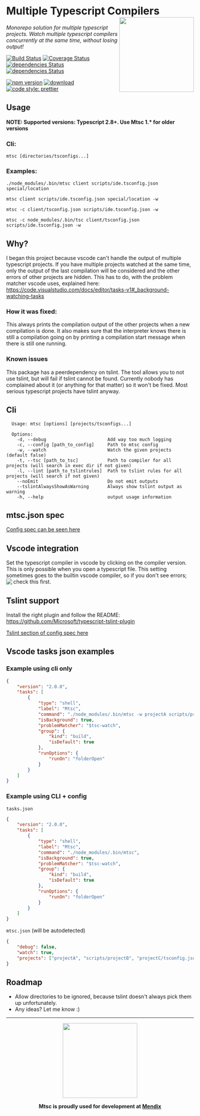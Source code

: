 # Multiple Typescript Compilers <img src="https://github.com/guidojo/multipleTypescriptCompilers/blob/master/images/mtsc_logo_small.png?raw=true" align="right" width="200"/>

_Monorepo solution for multiple typescript projects. Watch multiple typescript compilers concurrently at the same time, without losing output!_

[![Build Status](https://travis-ci.org/guidojo/multipleTypescriptCompilers.svg?branch=master)](https://travis-ci.org/guidojo/multipleTypescriptCompilers)
[![Coverage Status](https://coveralls.io/repos/github/guidojo/multipleTypescriptCompilers/badge.svg?branch=master)](https://coveralls.io/github/guidojo/multipleTypescriptCompilers?branch=master)
[![dependencies Status](https://copilot.blackducksoftware.com/github/repos/guidojo/multipleTypescriptCompilers/branches/master/badge-risk.svg)](https://copilot.blackducksoftware.com/github/repos/guidojo/multipleTypescriptCompilers/branches/master)
[![dependencies Status](https://david-dm.org/guidojo/multipleTypescriptCompilers/status.svg)](https://david-dm.org/guidojo/multipleTypescriptCompilers)

[![npm version](https://img.shields.io/npm/v/mtsc.svg?colorB=cb3837)](https://www.npmjs.com/package/mtsc)
[![download](https://img.shields.io/npm/dw/mtsc.svg?colorB=cb3837)](https://www.npmjs.com/package/mtsc)
[![code style: prettier](https://img.shields.io/badge/code_style-prettier-ff69b4.svg)](https://github.com/prettier/prettier)

## Usage

**NOTE: Supported versions: Typescript 2.8+. Use Mtsc 1.\* for older versions**

### Cli:

`mtsc [directories/tsconfigs...]`

### Examples:

`./node_modules/.bin/mtsc client scripts/ide.tsconfig.json special/location`

`mtsc client scripts/ide.tsconfig.json special/location -w`

`mtsc -c client/tsconfig.json scripts/ide.tsconfig.json -w`

`mtsc -c node_modules/.bin/tsc client/tsconfig.json scripts/ide.tsconfig.json -w`

## Why?

I began this project because vscode can't handle the output of multiple typescript projects. If you have multiple projects watched at the same time, only the output of the last compilation will be considered and the other errors of other projects are hidden. This has to do, with the problem matcher vscode uses, explained here: https://code.visualstudio.com/docs/editor/tasks-v1#_background-watching-tasks

### How it was fixed:

This always prints the compilation output of the other projects when a new compilation is done. It also makes sure that the interpreter knows there is still a compilation going on by printing a compilation start message when there is still one running.

### Known issues

This package has a peerdependency on tslint. The tool allows you to not use tslint, but will fail if tslint cannot be found. Currently nobody has complained about it (or anything for that matter) so it won't be fixed. Most serious typescript projects have tslint anyway.

## Cli

```
  Usage: mtsc [options] [projects/tsconfigs...]

  Options:
    -d, --debug                       Add way too much logging
    -c, --config [path_to_config]     Path to mtsc config
    -w, --watch                       Watch the given projects (default false)
    -t, --tsc [path_to_tsc]           Path to compiler for all projects (will search in exec dir if not given)
    -l, --lint [path_to_tslintrules]  Path to tslint rules for all projects (will search if not given)
    --noEmit                          Do not emit outputs
    --tslintAlwaysShowAsWarning       Always show tslint output as warning
    -h, --help                        output usage information
```

## mtsc.json spec

[Config spec can be seen here](https://github.com/guidojo/multipleTypescriptCompilers/blob/master/src/config/configSpec.ts)


## Vscode integration
Set the typescript compiler in vscode by clicking on the compiler version. This is only possible when you open a typescript file. This setting sometimes goes to the builtin vscode compiler, so if you don't see errors; check this first.
<img src="https://github.com/guidojo/multipleTypescriptCompilers/blob/master/images/ts_switcher.png?raw=true" align="left"/>

## Tslint support
Install the right plugin and follow the README: https://github.com/Microsoft/typescript-tslint-plugin

[Tslint section of config spec here](https://github.com/guidojo/multipleTypescriptCompilers/blob/master/src/config/configSpec.ts)

## Vscode tasks json examples

### Example using cli only

```json
{
    "version": "2.0.0",
    "tasks": [
        {
            "type": "shell",
            "label": "Mtsc",
            "command": "./node_modules/.bin/mtsc -w projectA scripts/projectB projectC/tsconfig.json",
            "isBackground": true,
            "problemMatcher": "$tsc-watch",
            "group": {
                "kind": "build",
                "isDefault": true
            },
            "runOptions": {
                "runOn": "folderOpen"
            }
        }
    ]
}
```

### Example using CLI + config

`tasks.json`

```json
{
    "version": "2.0.0",
    "tasks": [
        {
            "type": "shell",
            "label": "Mtsc",
            "command": "./node_modules/.bin/mtsc",
            "isBackground": true,
            "problemMatcher": "$tsc-watch",
            "group": {
                "kind": "build",
                "isDefault": true
            },
            "runOptions": {
                "runOn": "folderOpen"
            }
        }
    ]
}
```

`mtsc.json` (will be autodetected)

```json
{
    "debug": false,
    "watch": true,
    "projects": ["projectA", "scripts/projectB", "projectC/tsconfig.json"]
}
```

## Roadmap

-   Allow directories to be ignored, because tslint doesn't always pick them up unfortunately.
-   Any ideas? Let me know :)

---

<center>
<img src="https://www.mendix.com/ui/images/mendix-logo.png" align="center" width="200"/>

**Mtsc is proudly used for development at [Mendix](https://www.mendix.com)**

</center>
